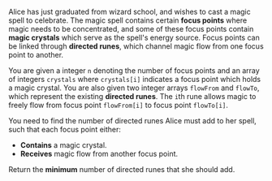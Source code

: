 Alice has just graduated from wizard school, and wishes to cast a magic spell to celebrate. The magic spell contains certain **focus points** where magic needs to be concentrated, and some of these focus points contain **magic crystals** which serve as the spell's energy source. Focus points can be linked through **directed runes**, which channel magic flow from one focus point to another.

You are given a integer `n` denoting the number of focus points and an array of integers `crystals` where `crystals[i]` indicates a focus point which holds a magic crystal. You are also given two integer arrays `flowFrom` and `flowTo`, which represent the existing **directed runes**. The `i`th rune allows magic to freely flow from focus point `flowFrom[i]` to focus point `flowTo[i]`.

You need to find the number of directed runes Alice must add to her spell, such that each focus point either:

- **Contains** a magic crystal.
- **Receives** magic flow from another focus point.

Return the **minimum** number of directed runes that she should add.